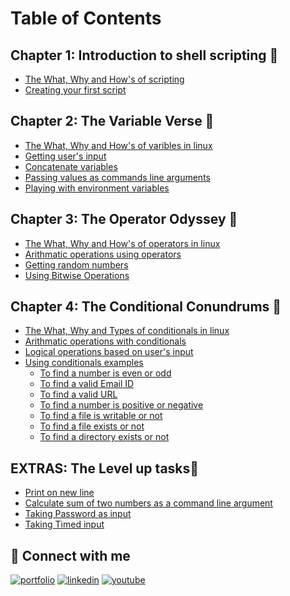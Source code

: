 # Table of Contents

## Chapter 1: Introduction to shell scripting 🚀
- [The What, Why and How's of scripting](Chapters/Chapter1/1.md)
- [Creating your first script](Chapters/Chapter1/2.md)

## Chapter 2: The Variable Verse 🌌
- [The What, Why and How's of varibles in linux](Chapters/Chapter2/1.md)
- [Getting user's input](Chapters/Chapter2/2.md)
- [Concatenate variables](Chapters/Chapter2/3.md)
- [Passing values as commands line arguments](Chapters/Chapter2/4.md)
- [Playing with environment variables](Chapters/Chapter2/5.md)

## Chapter 3: The Operator Odyssey 🤖
- [The What, Why and How's of operators in linux](Chapters/Chapter3/1.md)
- [Arithmatic operations using operators](Chapters/Chapter3/2.md)
- [Getting random numbers](Chapters/Chapter3/3.md)
- [Using Bitwise Operations](Chapters/Chapter3/4.md)

## Chapter 4: The Conditional Conundrums 🤔
- [The What, Why and Types of conditionals in linux](Chapters/Chapter4/1.md)
- [Arithmatic operations with conditionals](Chapters/Chapter4/2.md)
- [Logical operations based on user's input](Chapters/Chapter4/3.md)
- [Using conditionals examples](Chapters/Chapter4/4.md)
    - [To find a number is even or odd](Chapters/Chapter4/4.md)
    - [To find a valid Email ID](Chapters/Chapter4/4.md)
    - [To find a valid URL](Chapters/Chapter4/4.md)
    - [To find a number is positive or negative](Chapters/Chapter4/4.md)
    - [To find a file is writable or not](Chapters/Chapter4/4.md)
    - [To find a file exists or not](Chapters/Chapter4/4.md)
    - [To find a directory exists or not](Chapters/Chapter4/4.md)

## EXTRAS: The Level up tasks🌟
- [Print on new line](Chapters/EXTRAS/1.md)
- [Calculate sum of two numbers as a command line argument](Chapters/EXTRAS/1.md)
- [Taking Password as input](Chapters/EXTRAS/1.md)
- [Taking Timed input](Chapters/EXTRAS/1.md)


## 🔗 Connect with me
[![portfolio](https://img.shields.io/badge/my_portfolio-000?style=for-the-badge&logo=ko-fi&logoColor=white)](https://kshitijchoubey.com/)
[![linkedin](https://img.shields.io/badge/LinkedIn-0077B5?style=for-the-badge&logo=linkedin&logoColor=white)](https://www.linkedin.com/in/kshitij-choubey-9a74a4124/)
[![youtube](https://img.shields.io/badge/YouTube-FF0000?style=for-the-badge&logo=youtube&logoColor=white)](https://youtube.com/@thekshitijchoubey)